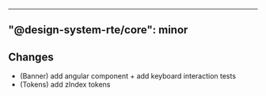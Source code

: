 ---
  "@design-system-rte/core": minor
  ---
  
  ## Changes

- (Banner) add angular component + add keyboard interaction tests
- (Tokens) add zIndex tokens
